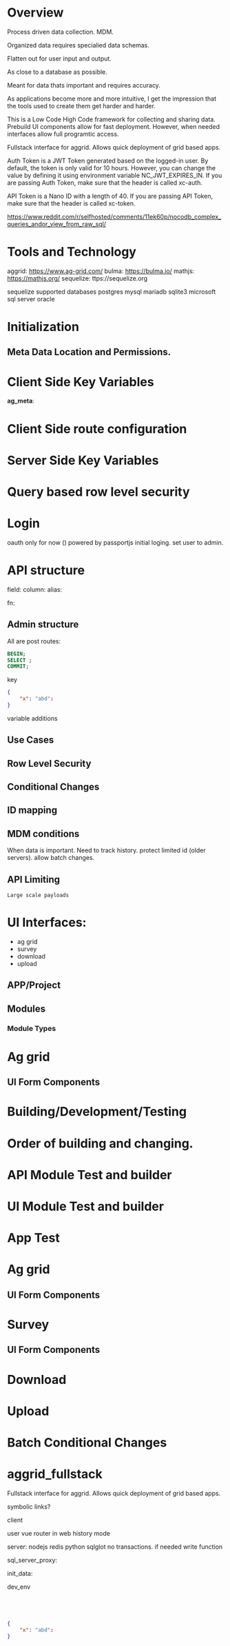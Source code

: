 # Overview
Process driven data collection. MDM.

Organized data requires specialied data schemas.

Flatten out for user input and output.

As close to a database as possible.

Meant for data thats important and requires accuracy.

As applications become more and more intuitive, 
I get the impression that the tools used to create them get harder and harder.

This is a Low Code High Code framework for collecting and sharing data. Prebuild UI components allow for fast
deployment. However, when needed interfaces allow full programtic access.

Fullstack interface for aggrid. Allows quick deployment of grid based apps.


Auth Token is a JWT Token generated based on the logged-in user. By default, the token is only valid for 10 hours. However, you can change the value by defining it using environment variable NC_JWT_EXPIRES_IN. If you are passing Auth Token, make sure that the header is called xc-auth.

API Token is a Nano ID with a length of 40. If you are passing API Token, make sure that the header is called xc-token.

https://www.reddit.com/r/selfhosted/comments/11ek60p/nocodb_complex_queries_andor_view_from_raw_sql/


# Tools and Technology
aggrid: https://www.ag-grid.com/
bulma: https://bulma.io/
mathjs: https://mathjs.org/
sequelize: ttps://sequelize.org

sequelize supported databases
postgres
mysql
mariadb
sqlite3
microsoft sql server
oracle

# Initialization


## Meta Data Location and Permissions.


# Client Side Key Variables
__ag_meta__:


# Client Side route configuration


# Server Side Key Variables


# Query based row level security


# Login
oauth only for now () powered by passportjs
initial loging. set user to admin.


# API structure

field:
column:
alias:

fn:



## Admin structure

All are post routes:


```sql
BEGIN;
SELECT ;
COMMIT;
```

key
```json
{
    "x": "abd":
}
```


variable additions


## Use Cases

## Row Level Security


## Conditional Changes 

## ID mapping

## MDM conditions
When data is important. Need to track history. protect limited id (older servers). allow batch changes.


## API Limiting
    Large scale payloads

# UI Interfaces:

* ag grid
* survey
* download
* upload


## APP/Project

## Modules

### Module Types

# Ag grid


## UI Form Components


# Building/Development/Testing


# Order of building and changing.

# API Module Test and builder


# UI Module Test and builder


# App Test












<!-- ```json
   // code for coloring
```
```html
   // code for coloring
```
```js
   // code for coloring
```
```css
   // code for coloring
``` -->
# Ag grid


## UI Form Components

# Survey


## UI Form Components


# Download




# Upload


# Batch Conditional Changes


# aggrid_fullstack
Fullstack interface for aggrid. Allows quick deployment of grid based apps.

symbolic links?

client

user vue router in web history mode


server:
    nodejs
    redis
    python sqlglot
        no transactions. if needed write function

sql_server_proxy:

init_data:


dev_env


```javascript





```


```json
{
    "x": "abd":
}
```
